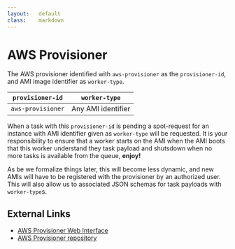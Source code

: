 ```yaml
---
layout:   default
class:    markdown
---
```

AWS Provisioner
===============
The AWS provisioner identified with `aws-provisioner` as the `provisioner-id`,
and AMI image identifier as `worker-type`.

| `provisioner-id`  | `worker-type`      |
|-------------------|--------------------|
| `aws-provisioner` | Any AMI identifier |

When a task with this `provisioner-id` is pending a spot-request for an instance
with AMI identifier given as `worker-type` will be requested. It is your
responsibility to ensure that a worker starts on the AMI when the AMI boots
that this worker understand they task payload and shutsdown when no more tasks
is available from the queue, **enjoy!**

As be we formalize things later, this will become less dynamic, and new AMIs
will have to be registered with the provisioner by an authorized user. This will
also allow us to associated JSON schemas for task payloads with `worker-type`s.

External Links
--------------
 * [AWS Provisioner Web Interface](http://aws-provisioner.taskcluster.net/)
 * [AWS Provisioner repository](https://github.com/taskcluster/aws-provisioner)